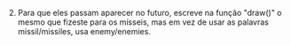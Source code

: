 
2. Para que eles passam aparecer no futuro, escreve na função "draw()" o mesmo que fizeste para os mísseis, mas em vez de usar as palavras missil/missiles, usa enemy/enemies.

